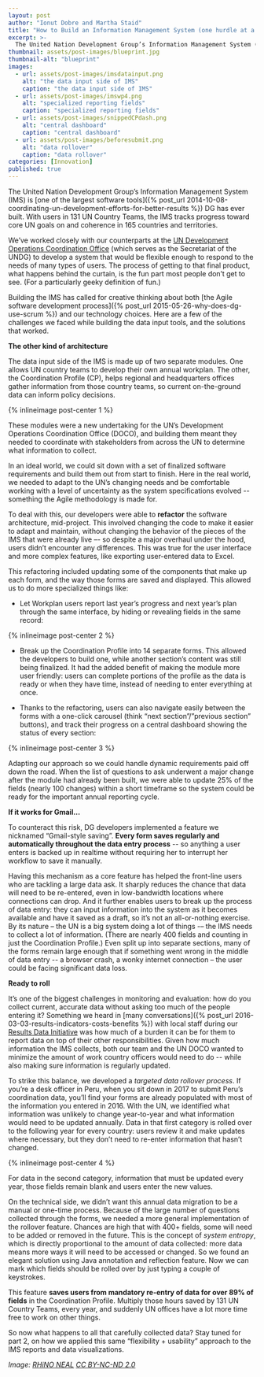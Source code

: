 ```yaml
---
layout: post
author: "Ionut Dobre and Martha Staid"
title: "How to Build an Information Management System (one hurdle at a time)" 
excerpt: >-
  The United Nation Development Group’s Information Management System (IMS) is one of the largest software tools DG has ever built.  With users in 131 UN Country Teams, the IMS tracks progress toward core UN goals on and coherence in 165 countries and territories....
thumbnail: assets/post-images/blueprint.jpg
thumbnail-alt: "blueprint"
images:
  - url: assets/post-images/imsdatainput.png
    alt: "the data input side of IMS"
    caption: "the data input side of IMS"
  - url: assets/post-images/imswp4.png
    alt: "specialized reporting fields"
    caption: "specialized reporting fields"
  - url: assets/post-images/snippedCPdash.png
    alt: "central dashboard"
    caption: "central dashboard"
  - url: assets/post-images/beforesubmit.png
    alt: "data rollover"
    caption: "data rollover"
categories: [Innovation]
published: true
---
```

The United Nation Development Group’s Information Management System (IMS) is [one of the largest software tools]({% post_url 2014-10-08-coordinating-un-development-efforts-for-better-results %}) DG has ever built.  With users in 131 UN Country Teams, the IMS tracks progress toward core UN goals on and coherence in 165 countries and territories.
 
We’ve worked closely with our counterparts at the [UN Development Operations Coordination Office](https://undg.org/home/about-undg/doco/) (which serves as the Secretariat of the UNDG) to develop a system that would be flexible enough to respond to the needs of many types of users. The process of getting to that final product, what happens behind the curtain, is the fun part most people don’t get to see. (For a particularly geeky definition of fun.)
 
Building the IMS has called for creative thinking about both [the Agile software development process]({% post_url 2015-05-26-why-does-dg-use-scrum %}) and our technology choices.  Here are a few of the challenges we faced while building the data input tools, and the solutions that worked.

**The other kind of architecture**

The data input side of the IMS is made up of two separate modules. One allows UN country teams to develop their own annual workplan.  The other, the Coordination Profile (CP), helps regional and headquarters offices gather information from those country teams, so current on-the-ground data can inform policy decisions.

{% inlineimage post-center 1 %}

These modules were a new undertaking for the UN’s Development Operations Coordination Office (DOCO), and building them meant they needed to coordinate with stakeholders from across the UN to determine what information to collect.


In an ideal world, we could sit down with a set of finalized software requirements and build them out from start to finish.  Here in the real world, we needed to adapt to the UN’s changing needs and be comfortable working with a level of uncertainty as the system specifications evolved -- something the Agile methodology is made for.


To deal with this, our developers were able to **refactor** the software architecture, mid-project. This involved changing the code to make it easier to adapt and maintain, without changing the behavior of the pieces of the IMS that were already live –- so despite a major overhaul under the hood, users didn’t encounter any differences. This was true for the user interface and more complex features, like exporting user-entered data to Excel. 

This refactoring included updating some of the components that make up each form, and the way those forms are saved and displayed.  This allowed us to do more specialized things like:
 
 - Let Workplan users report last year’s progress and next year’s plan through the same interface, by hiding or revealing fields in the same record:

{% inlineimage post-center 2 %}

 - Break up the Coordination Profile into 14 separate forms.  This allowed the developers to build one, while another section’s content was still being finalized. It had the added benefit of making the module more user friendly: users can complete portions of the profile as the data is ready or when they have time, instead of needing to enter everything at once.  


 - Thanks to the refactoring, users can also navigate easily between the forms with a one-click carousel (think “next section”/”previous section” buttons), and track their progress on a central dashboard showing the status of every section:

{% inlineimage post-center 3 %}

Adapting our approach so we could handle dynamic requirements paid off down the road. When the list of questions to ask underwent a major change after the module had already been built, we were able to update 25% of the fields (nearly 100 changes) within a short timeframe so the system could be ready for the important annual reporting cycle.

**If it works for Gmail...**

To counteract this risk, DG developers implemented a feature we nicknamed “Gmail-style saving”.  **Every form saves regularly and automatically throughout the data entry process** -- so anything a user enters is backed up in realtime without requiring her to interrupt her workflow to save it manually.  


Having this mechanism as a core feature has helped the front-line users who are tackling a large data ask.  It sharply reduces the chance that data will need to be re-entered, even in low-bandwidth locations where connections can drop.  And it further enables users to break up the process of data entry: they can input information into the system as it becomes available and have it saved as a draft, so it’s not an all-or-nothing exercise.
By its nature – the UN is a big system doing a lot of things -– the IMS needs to collect a lot of information. (There are nearly 400 fields and counting in just the Coordination Profile.)  Even split up into separate sections, many of the forms remain large enough that if something went wrong in the middle of data entry -- a browser crash, a wonky internet connection – the user could be facing significant data loss.

**Ready to roll**

It’s one of the biggest challenges in monitoring and evaluation: how do you collect current, accurate data without asking too much of the people entering it?  Something we heard in [many conversations]({% post_url 2016-03-03-results-indicators-costs-benefits %}) with local staff during our [Results Data Initiative](http://rdi.developmentgateway.org/#/?_k=drk3zc) was how much of a burden it can be for them to report data on top of their other responsibilities.  Given how much information the IMS collects, both our team and the UN DOCO wanted to minimize the amount of work country officers would need to do -- while also making sure information is regularly updated.
 
To strike this balance, we developed a *targeted data rollover process*.  If you’re a desk officer in Peru, when you sit down in 2017 to submit Peru’s coordination data, you’ll find your forms are already populated with most of the information you entered in 2016.  With the UN, we identified what information was unlikely to change year-to-year and what information would need to be updated annually.  Data in that first category is rolled over to the following year for every country: users review it and make updates where necessary, but they don’t need to re-enter information that hasn’t changed.   

{% inlineimage post-center 4 %}

For data in the second category, information that must be updated every year, those fields remain blank and users enter the new values.  


On the technical side, we didn’t want this annual data migration to be a manual or one-time process.  Because of the large number of questions collected through the forms, we needed a more general implementation of the rollover feature.  Chances are high that with 400+ fields, some will need to be added or removed in the future.  This is the concept of *system entropy*, which is directly proportional to the amount of data collected: more data means more ways it will need to be accessed or changed.  So we found an elegant solution using Java annotation and reflection feature. Now we can mark which fields should be rolled over by just typing a couple of keystrokes.

This feature **saves users from mandatory re-entry of data for over 89% of fields** in the Coordination Profile.  Multiply those hours saved by 131 UN Country Teams, every year, and suddenly UN offices have a lot more time free to work on other things.


So now what happens to all that carefully collected data? Stay tuned for part 2, on how we applied this same “flexibility + usability” approach to the IMS reports and data visualizations.

*Image: [RHiNO NEAL](https://www.flickr.com/photos/rhinoneal/8060238470/) [CC BY-NC-ND 2.0](https://creativecommons.org/licenses/by-nc-nd/2.0/)*
